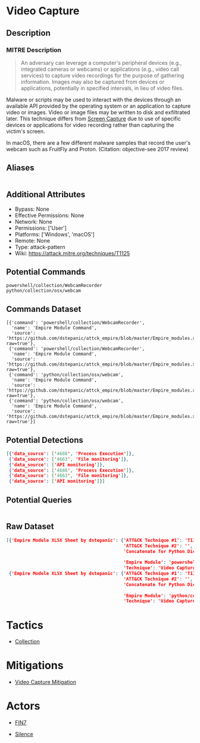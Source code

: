 
# Video Capture

## Description

### MITRE Description

> An adversary can leverage a computer's peripheral devices (e.g., integrated cameras or webcams) or applications (e.g., video call services) to capture video recordings for the purpose of gathering information. Images may also be captured from devices or applications, potentially in specified intervals, in lieu of video files.

Malware or scripts may be used to interact with the devices through an available API provided by the operating system or an application to capture video or images. Video or image files may be written to disk and exfiltrated later. This technique differs from [Screen Capture](https://attack.mitre.org/techniques/T1113) due to use of specific devices or applications for video recording rather than capturing the victim's screen.

In macOS, there are a few different malware samples that record the user's webcam such as FruitFly and Proton. (Citation: objective-see 2017 review)

## Aliases

```

```

## Additional Attributes

* Bypass: None
* Effective Permissions: None
* Network: None
* Permissions: ['User']
* Platforms: ['Windows', 'macOS']
* Remote: None
* Type: attack-pattern
* Wiki: https://attack.mitre.org/techniques/T1125

## Potential Commands

```
powershell/collection/WebcamRecorder
python/collection/osx/webcam
```

## Commands Dataset

```
[{'command': 'powershell/collection/WebcamRecorder',
  'name': 'Empire Module Command',
  'source': 'https://github.com/dstepanic/attck_empire/blob/master/Empire_modules.xlsx?raw=true'},
 {'command': 'powershell/collection/WebcamRecorder',
  'name': 'Empire Module Command',
  'source': 'https://github.com/dstepanic/attck_empire/blob/master/Empire_modules.xlsx?raw=true'},
 {'command': 'python/collection/osx/webcam',
  'name': 'Empire Module Command',
  'source': 'https://github.com/dstepanic/attck_empire/blob/master/Empire_modules.xlsx?raw=true'},
 {'command': 'python/collection/osx/webcam',
  'name': 'Empire Module Command',
  'source': 'https://github.com/dstepanic/attck_empire/blob/master/Empire_modules.xlsx?raw=true'}]
```

## Potential Detections

```json
[{'data_source': ['4688', 'Process Execution']},
 {'data_source': ['4663', 'File monitoring']},
 {'data_source': ['API monitoring']},
 {'data_source': ['4688', 'Process Execution']},
 {'data_source': ['4663', 'File monitoring']},
 {'data_source': ['API monitoring']}]
```

## Potential Queries

```json

```

## Raw Dataset

```json
[{'Empire Module XLSX Sheet by dstepanic': {'ATT&CK Technique #1': 'T1125',
                                            'ATT&CK Technique #2': '',
                                            'Concatenate for Python Dictionary': '"powershell/collection/WebcamRecorder":  '
                                                                                 '["T1125"],',
                                            'Empire Module': 'powershell/collection/WebcamRecorder',
                                            'Technique': 'Video Capture'}},
 {'Empire Module XLSX Sheet by dstepanic': {'ATT&CK Technique #1': 'T1125',
                                            'ATT&CK Technique #2': '',
                                            'Concatenate for Python Dictionary': '"python/collection/osx/webcam":  '
                                                                                 '["T1125"],',
                                            'Empire Module': 'python/collection/osx/webcam',
                                            'Technique': 'Video Capture'}}]
```

# Tactics


* [Collection](../tactics/Collection.md)


# Mitigations


* [Video Capture Mitigation](../mitigations/Video-Capture-Mitigation.md)


# Actors


* [FIN7](../actors/FIN7.md)

* [Silence](../actors/Silence.md)
    
